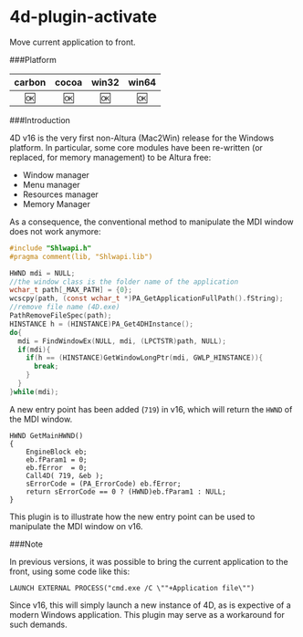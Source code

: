 # 4d-plugin-activate
Move current application to front.

###Platform

| carbon | cocoa | win32 | win64 |
|:------:|:-----:|:---------:|:---------:|
|🆗|🆗|🆗|🆗|

###Introduction

4D v16 is the very first non-Altura (Mac2Win) release for the Windows platform. In particular, some core modules have been re-written (or replaced, for memory management) to be Altura free:

* Window manager
* Menu manager
* Resources manager
* Memory Manager

As a consequence, the conventional method to manipulate the MDI window does not work anymore:

```c
#include "Shlwapi.h"
#pragma comment(lib, "Shlwapi.lib")

HWND mdi = NULL;
//the window class is the folder name of the application
wchar_t path[_MAX_PATH] = {0};
wcscpy(path, (const wchar_t *)PA_GetApplicationFullPath().fString);
//remove file name (4D.exe)
PathRemoveFileSpec(path);
HINSTANCE h = (HINSTANCE)PA_Get4DHInstance();
do{
  mdi = FindWindowEx(NULL, mdi, (LPCTSTR)path, NULL);
  if(mdi){
    if(h == (HINSTANCE)GetWindowLongPtr(mdi, GWLP_HINSTANCE)){
      break;
    }
  }
}while(mdi);
```

A new entry point has been added (``719``) in v16, which will return the ``HWND`` of the MDI window.

```
HWND GetMainHWND()
{
	EngineBlock eb;
	eb.fParam1 = 0;
	eb.fError  = 0;
	Call4D( 719, &eb );
	sErrorCode = (PA_ErrorCode) eb.fError;
	return sErrorCode == 0 ? (HWND)eb.fParam1 : NULL;
}
```

This plugin is to illustrate how the new entry point can be used to manipulate the MDI window on v16.

###Note

In previous versions, it was possible to bring the current application to the front, using some code like this:

```
LAUNCH EXTERNAL PROCESS("cmd.exe /C \""+Application file\"")
```

Since v16, this will simply launch a new instance of 4D, as is expective of a modern Windows application. This plugin may serve as a workaround for such demands.

